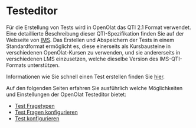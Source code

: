 # Testeditor

Für die Erstellung von Tests wird in OpenOlat das QTI 2.1 Format verwendet. Eine detaillierte Beschreibung dieser QTI-Spezifikation finden Sie auf der Webseite von [IMS](https://www.imsglobal.org/question/qtiv2p1/imsqti_implv2p1.html). Das Erstellen und Abspeichern der Tests in einem Standardformat ermöglicht es, diese einerseits als Kursbausteine in verschiedenen OpenOlat-Kursen zu verwenden, und sie andererseits in verschiedenen LMS einzusetzen, welche dieselbe Version des IMS-QTI-Formats unterstützen.

Informationen wie Sie schnell einen Test erstellen finden Sie [hier](../tests/Four_Steps_to_Your_Test_or_Self-test.de.md).

Auf den folgenden Seiten erfahren Sie ausführlich welche Möglichkeiten und Einstellungen der OpenOlat Testeditor bietet:

* [Test Fragetypen](Test_question_types.de.md)
* [Test Fragen konfigurieren](Configure_test_questions.de.md)
* [Test konfigurieren](Configure_tests.de.md)
